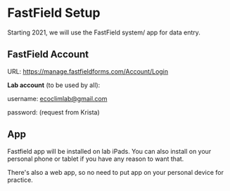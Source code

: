 # FastField Setup
Starting 2021, we will use the FastField system/ app for data entry. 

## FastField Account
URL: https://manage.fastfieldforms.com/Account/Login

**Lab account** (to be used by all):

username: ecoclimlab@gmail.com 

password: (request from Krista)

## App
Fastfield app will be installed on lab iPads.
You can also install on your personal phone or tablet if you have any reason to want that.

There's also a web app, so no need to put app on your personal device for practice.

